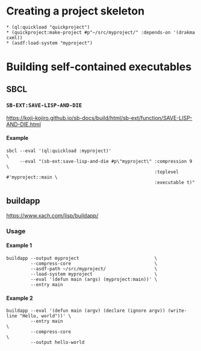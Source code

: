 # Creating a project skeleton

```
* (ql:quickload "quickproject")
* (quickproject:make-project #p"~/src/myproject/" :depends-on '(drakma cxml))
* (asdf:load-system "myproject")
```

# Building self-contained executables

## SBCL

### `SB-EXT:SAVE-LISP-AND-DIE`

https://koji-kojiro.github.io/sb-docs/build/html/sb-ext/function/SAVE-LISP-AND-DIE.html

#### Example
```
sbcl --eval '(ql:quickload :myproject)'                                            \
     --eval "(sb-ext:save-lisp-and-die #p\"myproject\" :compression 9              \
                                                       :toplevel #'myproject::main \
                                                       :executable t)"
```

## buildapp

https://www.xach.com/lisp/buildapp/

### Usage

#### Example 1
```
buildapp --output myproject                            \
         --compress-core                               \
         --asdf-path ~/src/myproject/                  \
         --load-system myproject                       \
         --eval '(defun main (args) (myproject:main))' \
         --entry main
```

#### Example 2
```
buildapp --eval '(defun main (argv) (declare (ignore argv)) (write-line "Hello, world"))' \
         --entry main                                                                     \
         --compress-core                                                                  \
         --output hello-world
```